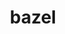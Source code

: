 ---
title: "bazel"
layout: cache
categories: [package, develop]
meta: {"versions": ["5.1.1", "5.2.0", "5.3.0", "5.4.0", "6.1.1"], "compilers": ["gcc@=11.3.0", "gcc@=7.3.1"], "oss": ["amzn2", "ubuntu22.04"], "platforms": ["linux"], "targets": ["ivybridge", "x86_64_v3"], "stacks": ["ml-linux-x86_64-cpu", "ml-linux-x86_64-cuda", "ml-linux-x86_64-rocm", "root"], "num_specs": 50, "num_specs_by_stack": {"root": 50, "ml-linux-x86_64-rocm": 15, "ml-linux-x86_64-cuda": 15, "ml-linux-x86_64-cpu": 15}}
spec_details: [{"hash": "gsso47lftajajwmptwdie56cvozaehbi", "compiler": "gcc@=7.3.1", "versions": ["5.2.0"], "os": "amzn2", "platform": "linux", "target": "ivybridge", "variants": ["build_system=generic", "+nodepfail", "patches=0f6940d,3e6448a,604423c,dbbf38b"], "stacks": ["root"], "size": "-", "tarball": "https://binaries.spack.io/develop/build_cache/linux-amzn2-ivybridge/gcc-7.3.1/bazel-5.2.0/linux-amzn2-ivybridge-gcc-7.3.1-bazel-5.2.0-gsso47lftajajwmptwdie56cvozaehbi.spack"}, {"hash": "a7luzrc5eflisoikz5vj3fqtwupzhrta", "compiler": "gcc@=7.3.1", "versions": ["5.2.0"], "os": "amzn2", "platform": "linux", "target": "ivybridge", "variants": ["build_system=generic", "+nodepfail", "patches=0f6940d,3e6448a,604423c,dbbf38b"], "stacks": ["root"], "size": "-", "tarball": "https://binaries.spack.io/develop/build_cache/linux-amzn2-ivybridge/gcc-7.3.1/bazel-5.2.0/linux-amzn2-ivybridge-gcc-7.3.1-bazel-5.2.0-a7luzrc5eflisoikz5vj3fqtwupzhrta.spack"}, {"hash": "puq6mincuqkkcgk67qkgt5z5pqx4lo57", "compiler": "gcc@=7.3.1", "versions": ["5.1.1"], "os": "amzn2", "platform": "linux", "target": "ivybridge", "variants": ["build_system=generic", "+nodepfail", "patches=0f6940d,3e6448a,604423c,dbbf38b"], "stacks": ["root"], "size": "-", "tarball": "https://binaries.spack.io/develop/build_cache/linux-amzn2-ivybridge/gcc-7.3.1/bazel-5.1.1/linux-amzn2-ivybridge-gcc-7.3.1-bazel-5.1.1-puq6mincuqkkcgk67qkgt5z5pqx4lo57.spack"}, {"hash": "vwow2lmbmn65nitw22f4ziy7vtkr5hhw", "compiler": "gcc@=7.3.1", "versions": ["5.1.1"], "os": "amzn2", "platform": "linux", "target": "ivybridge", "variants": ["build_system=generic", "+nodepfail", "patches=0f6940d,3e6448a,604423c,dbbf38b"], "stacks": ["root"], "size": "-", "tarball": "https://binaries.spack.io/develop/build_cache/linux-amzn2-ivybridge/gcc-7.3.1/bazel-5.1.1/linux-amzn2-ivybridge-gcc-7.3.1-bazel-5.1.1-vwow2lmbmn65nitw22f4ziy7vtkr5hhw.spack"}, {"hash": "dyxzjzwmujostpk7abk7vfd2u32q6fix", "compiler": "gcc@=7.3.1", "versions": ["5.2.0"], "os": "amzn2", "platform": "linux", "target": "x86_64_v3", "variants": ["build_system=generic", "+nodepfail", "patches=0f6940d,3e6448a,604423c,dbbf38b"], "stacks": ["root"], "size": "-", "tarball": "https://binaries.spack.io/develop/build_cache/linux-amzn2-x86_64_v3/gcc-7.3.1/bazel-5.2.0/linux-amzn2-x86_64_v3-gcc-7.3.1-bazel-5.2.0-dyxzjzwmujostpk7abk7vfd2u32q6fix.spack"}, {"hash": "xcj2rjgghkpf5hhauet6wv7n4ge4zjxn", "compiler": "gcc@=7.3.1", "versions": ["5.2.0"], "os": "amzn2", "platform": "linux", "target": "x86_64_v3", "variants": ["+nodepfail", "patches=0f6940d,3e6448a,604423c,dbbf38b"], "stacks": ["root"], "size": "-", "tarball": "https://binaries.spack.io/develop/build_cache/linux-amzn2-x86_64_v3/gcc-7.3.1/bazel-5.2.0/linux-amzn2-x86_64_v3-gcc-7.3.1-bazel-5.2.0-xcj2rjgghkpf5hhauet6wv7n4ge4zjxn.spack"}, {"hash": "iqrpbvodzka636piourjj6w6bwhueqpq", "compiler": "gcc@=7.3.1", "versions": ["5.2.0"], "os": "amzn2", "platform": "linux", "target": "x86_64_v3", "variants": ["build_system=generic", "+nodepfail", "patches=0f6940d,3e6448a,604423c,dbbf38b"], "stacks": ["root"], "size": "-", "tarball": "https://binaries.spack.io/develop/build_cache/linux-amzn2-x86_64_v3/gcc-7.3.1/bazel-5.2.0/linux-amzn2-x86_64_v3-gcc-7.3.1-bazel-5.2.0-iqrpbvodzka636piourjj6w6bwhueqpq.spack"}, {"hash": "d6zgy3rxdbkdbjbxxxkmmr3acd36sdup", "compiler": "gcc@=7.3.1", "versions": ["5.2.0"], "os": "amzn2", "platform": "linux", "target": "x86_64_v3", "variants": ["+nodepfail", "patches=0f6940d,3e6448a,604423c,dbbf38b"], "stacks": ["root"], "size": "-", "tarball": "https://binaries.spack.io/develop/build_cache/linux-amzn2-x86_64_v3/gcc-7.3.1/bazel-5.2.0/linux-amzn2-x86_64_v3-gcc-7.3.1-bazel-5.2.0-d6zgy3rxdbkdbjbxxxkmmr3acd36sdup.spack"}, {"hash": "4m2wrpvdolxnlx2i7kq7tpbslys5v6rt", "compiler": "gcc@=7.3.1", "versions": ["5.1.1"], "os": "amzn2", "platform": "linux", "target": "x86_64_v3", "variants": ["+nodepfail", "patches=0f6940d,3e6448a,604423c,dbbf38b"], "stacks": ["root"], "size": "-", "tarball": "https://binaries.spack.io/develop/build_cache/linux-amzn2-x86_64_v3/gcc-7.3.1/bazel-5.1.1/linux-amzn2-x86_64_v3-gcc-7.3.1-bazel-5.1.1-4m2wrpvdolxnlx2i7kq7tpbslys5v6rt.spack"}, {"hash": "6ucphtegezph5r2talduoyam2ueym7ig", "compiler": "gcc@=7.3.1", "versions": ["5.1.1"], "os": "amzn2", "platform": "linux", "target": "x86_64_v3", "variants": ["build_system=generic", "+nodepfail", "patches=0f6940d,3e6448a,604423c,dbbf38b"], "stacks": ["root"], "size": "-", "tarball": "https://binaries.spack.io/develop/build_cache/linux-amzn2-x86_64_v3/gcc-7.3.1/bazel-5.1.1/linux-amzn2-x86_64_v3-gcc-7.3.1-bazel-5.1.1-6ucphtegezph5r2talduoyam2ueym7ig.spack"}, {"hash": "lg62h5ycdolhnvn3dr7gphf4ay5rzcgc", "compiler": "gcc@=7.3.1", "versions": ["5.1.1"], "os": "amzn2", "platform": "linux", "target": "x86_64_v3", "variants": ["build_system=generic", "+nodepfail", "patches=0f6940d,3e6448a,604423c,dbbf38b"], "stacks": ["root"], "size": "-", "tarball": "https://binaries.spack.io/develop/build_cache/linux-amzn2-x86_64_v3/gcc-7.3.1/bazel-5.1.1/linux-amzn2-x86_64_v3-gcc-7.3.1-bazel-5.1.1-lg62h5ycdolhnvn3dr7gphf4ay5rzcgc.spack"}, {"hash": "67obadwz2a6qooo4dpmijz7jy6puo7tn", "compiler": "gcc@=7.3.1", "versions": ["5.1.1"], "os": "amzn2", "platform": "linux", "target": "x86_64_v3", "variants": ["build_system=generic", "+nodepfail", "patches=0f6940d,3e6448a,604423c,dbbf38b"], "stacks": ["root"], "size": "-", "tarball": "https://binaries.spack.io/develop/build_cache/linux-amzn2-x86_64_v3/gcc-7.3.1/bazel-5.1.1/linux-amzn2-x86_64_v3-gcc-7.3.1-bazel-5.1.1-67obadwz2a6qooo4dpmijz7jy6puo7tn.spack"}, {"hash": "tzmfqgqjudnuwc5euhi5odh64gso352r", "compiler": "gcc@=7.3.1", "versions": ["5.1.1"], "os": "amzn2", "platform": "linux", "target": "x86_64_v3", "variants": ["build_system=generic", "+nodepfail", "patches=0f6940d,3e6448a,604423c,dbbf38b"], "stacks": ["root"], "size": "-", "tarball": "https://binaries.spack.io/develop/build_cache/linux-amzn2-x86_64_v3/gcc-7.3.1/bazel-5.1.1/linux-amzn2-x86_64_v3-gcc-7.3.1-bazel-5.1.1-tzmfqgqjudnuwc5euhi5odh64gso352r.spack"}, {"hash": "rsxcd6ejnezauj5kqhax3heg27fmdshi", "compiler": "gcc@=7.3.1", "versions": ["5.2.0"], "os": "amzn2", "platform": "linux", "target": "x86_64_v3", "variants": ["build_system=generic", "+nodepfail", "patches=0f6940d,3e6448a,604423c,dbbf38b"], "stacks": ["root"], "size": "-", "tarball": "https://binaries.spack.io/develop/build_cache/linux-amzn2-x86_64_v3/gcc-7.3.1/bazel-5.2.0/linux-amzn2-x86_64_v3-gcc-7.3.1-bazel-5.2.0-rsxcd6ejnezauj5kqhax3heg27fmdshi.spack"}, {"hash": "44vblftqeaet5parzirj7r4jcux3cy5t", "compiler": "gcc@=7.3.1", "versions": ["5.1.1"], "os": "amzn2", "platform": "linux", "target": "x86_64_v3", "variants": ["+nodepfail", "patches=0f6940d,3e6448a,604423c,dbbf38b"], "stacks": ["root"], "size": "-", "tarball": "https://binaries.spack.io/develop/build_cache/linux-amzn2-x86_64_v3/gcc-7.3.1/bazel-5.1.1/linux-amzn2-x86_64_v3-gcc-7.3.1-bazel-5.1.1-44vblftqeaet5parzirj7r4jcux3cy5t.spack"}, {"hash": "4t5lm5hbeep7ly4hfdnnbeyfwwnuci4f", "compiler": "gcc@=7.3.1", "versions": ["5.2.0"], "os": "amzn2", "platform": "linux", "target": "x86_64_v3", "variants": ["build_system=generic", "+nodepfail", "patches=0f6940d,3e6448a,604423c,dbbf38b"], "stacks": ["root"], "size": "-", "tarball": "https://binaries.spack.io/develop/build_cache/linux-amzn2-x86_64_v3/gcc-7.3.1/bazel-5.2.0/linux-amzn2-x86_64_v3-gcc-7.3.1-bazel-5.2.0-4t5lm5hbeep7ly4hfdnnbeyfwwnuci4f.spack"}, {"hash": "4jb5rhd3csvgy2lswlezgyugozeat5t7", "compiler": "gcc@=11.3.0", "versions": ["5.1.1"], "os": "ubuntu22.04", "platform": "linux", "target": "x86_64_v3", "variants": ["build_system=generic", "+nodepfail", "patches=0f6940d,3e6448a,53ca269,604423c,af73a49,dbbf38b"], "stacks": ["root"], "size": "-", "tarball": "https://binaries.spack.io/develop/build_cache/linux-ubuntu22.04-x86_64_v3/gcc-11.3.0/bazel-5.1.1/linux-ubuntu22.04-x86_64_v3-gcc-11.3.0-bazel-5.1.1-4jb5rhd3csvgy2lswlezgyugozeat5t7.spack"}, {"hash": "e6nqz2oz6k3t75jt42yrubt5naujlyqg", "compiler": "gcc@=11.3.0", "versions": ["5.1.1"], "os": "ubuntu22.04", "platform": "linux", "target": "x86_64_v3", "variants": ["build_system=generic", "+nodepfail", "patches=0f6940d,3e6448a,53ca269,604423c,af73a49,dbbf38b"], "stacks": ["root", "ml-linux-x86_64-rocm", "ml-linux-x86_64-cuda", "ml-linux-x86_64-cpu"], "size": "-", "tarball": "https://binaries.spack.io/develop/build_cache/linux-ubuntu22.04-x86_64_v3/gcc-11.3.0/bazel-5.1.1/linux-ubuntu22.04-x86_64_v3-gcc-11.3.0-bazel-5.1.1-e6nqz2oz6k3t75jt42yrubt5naujlyqg.spack"}, {"hash": "5bbojit3p46chkehxhrr7wypzxmqwuu4", "compiler": "gcc@=11.3.0", "versions": ["5.1.1"], "os": "ubuntu22.04", "platform": "linux", "target": "x86_64_v3", "variants": ["build_system=generic", "+nodepfail", "patches=0f6940d,3e6448a,53ca269,604423c,af73a49,dbbf38b"], "stacks": ["root"], "size": "-", "tarball": "https://binaries.spack.io/develop/build_cache/linux-ubuntu22.04-x86_64_v3/gcc-11.3.0/bazel-5.1.1/linux-ubuntu22.04-x86_64_v3-gcc-11.3.0-bazel-5.1.1-5bbojit3p46chkehxhrr7wypzxmqwuu4.spack"}, {"hash": "43oenmshasz5xcimdllp5xgyjcxck5no", "compiler": "gcc@=11.3.0", "versions": ["5.1.1"], "os": "ubuntu22.04", "platform": "linux", "target": "x86_64_v3", "variants": ["build_system=generic", "+nodepfail", "patches=0f6940d,3e6448a,53ca269,604423c,af73a49,dbbf38b"], "stacks": ["root"], "size": "-", "tarball": "https://binaries.spack.io/develop/build_cache/linux-ubuntu22.04-x86_64_v3/gcc-11.3.0/bazel-5.1.1/linux-ubuntu22.04-x86_64_v3-gcc-11.3.0-bazel-5.1.1-43oenmshasz5xcimdllp5xgyjcxck5no.spack"}, {"hash": "dx3sfny25gn3xxzd5af3dtbpornewe7h", "compiler": "gcc@=11.3.0", "versions": ["5.1.1"], "os": "ubuntu22.04", "platform": "linux", "target": "x86_64_v3", "variants": ["build_system=generic", "+nodepfail", "patches=0f6940d,3e6448a,53ca269,604423c,af73a49,dbbf38b"], "stacks": ["root"], "size": "-", "tarball": "https://binaries.spack.io/develop/build_cache/linux-ubuntu22.04-x86_64_v3/gcc-11.3.0/bazel-5.1.1/linux-ubuntu22.04-x86_64_v3-gcc-11.3.0-bazel-5.1.1-dx3sfny25gn3xxzd5af3dtbpornewe7h.spack"}, {"hash": "ibwrxfhehfsu4mvdy5i5oa6eehx3vxzx", "compiler": "gcc@=11.3.0", "versions": ["5.4.0"], "os": "ubuntu22.04", "platform": "linux", "target": "x86_64_v3", "variants": ["build_system=generic", "+nodepfail", "patches=0f6940d,3e6448a,53ca269,604423c,af73a49,dbbf38b"], "stacks": ["root"], "size": "-", "tarball": "https://binaries.spack.io/develop/build_cache/linux-ubuntu22.04-x86_64_v3/gcc-11.3.0/bazel-5.4.0/linux-ubuntu22.04-x86_64_v3-gcc-11.3.0-bazel-5.4.0-ibwrxfhehfsu4mvdy5i5oa6eehx3vxzx.spack"}, {"hash": "pq2ns5sotn7p6cpmlse5tstedb7wasfs", "compiler": "gcc@=11.3.0", "versions": ["5.1.1"], "os": "ubuntu22.04", "platform": "linux", "target": "x86_64_v3", "variants": ["build_system=generic", "+nodepfail", "patches=0f6940d,3e6448a,53ca269,604423c,af73a49,dbbf38b"], "stacks": ["root", "ml-linux-x86_64-rocm", "ml-linux-x86_64-cuda", "ml-linux-x86_64-cpu"], "size": "-", "tarball": "https://binaries.spack.io/develop/build_cache/linux-ubuntu22.04-x86_64_v3/gcc-11.3.0/bazel-5.1.1/linux-ubuntu22.04-x86_64_v3-gcc-11.3.0-bazel-5.1.1-pq2ns5sotn7p6cpmlse5tstedb7wasfs.spack"}, {"hash": "hv53dsosw2ytkuibivbcdqnjg77dyquw", "compiler": "gcc@=11.3.0", "versions": ["6.1.1"], "os": "ubuntu22.04", "platform": "linux", "target": "x86_64_v3", "variants": ["build_system=generic", "+nodepfail", "patches=0f6940d,3e6448a,53ca269,604423c,dbbf38b"], "stacks": ["root"], "size": "-", "tarball": "https://binaries.spack.io/develop/build_cache/linux-ubuntu22.04-x86_64_v3/gcc-11.3.0/bazel-6.1.1/linux-ubuntu22.04-x86_64_v3-gcc-11.3.0-bazel-6.1.1-hv53dsosw2ytkuibivbcdqnjg77dyquw.spack"}, {"hash": "jqh2i2fu7ngkh2vluc4a7fsmxmfb47hy", "compiler": "gcc@=11.3.0", "versions": ["5.1.1"], "os": "ubuntu22.04", "platform": "linux", "target": "x86_64_v3", "variants": ["build_system=generic", "+nodepfail", "patches=0f6940d,3e6448a,53ca269,604423c,af73a49,dbbf38b"], "stacks": ["root"], "size": "-", "tarball": "https://binaries.spack.io/develop/build_cache/linux-ubuntu22.04-x86_64_v3/gcc-11.3.0/bazel-5.1.1/linux-ubuntu22.04-x86_64_v3-gcc-11.3.0-bazel-5.1.1-jqh2i2fu7ngkh2vluc4a7fsmxmfb47hy.spack"}, {"hash": "l234b4h4k4ihysded63dlw2th37cygn5", "compiler": "gcc@=11.3.0", "versions": ["5.4.0"], "os": "ubuntu22.04", "platform": "linux", "target": "x86_64_v3", "variants": ["build_system=generic", "+nodepfail", "patches=0f6940d,3e6448a,53ca269,604423c,af73a49,dbbf38b"], "stacks": ["root"], "size": "-", "tarball": "https://binaries.spack.io/develop/build_cache/linux-ubuntu22.04-x86_64_v3/gcc-11.3.0/bazel-5.4.0/linux-ubuntu22.04-x86_64_v3-gcc-11.3.0-bazel-5.4.0-l234b4h4k4ihysded63dlw2th37cygn5.spack"}, {"hash": "3blpa24wvjmwb7fqiinikwwjkhqac2sa", "compiler": "gcc@=11.3.0", "versions": ["5.3.0"], "os": "ubuntu22.04", "platform": "linux", "target": "x86_64_v3", "variants": ["build_system=generic", "+nodepfail", "patches=0f6940d,3e6448a,53ca269,604423c,af73a49,dbbf38b"], "stacks": ["root", "ml-linux-x86_64-rocm", "ml-linux-x86_64-cuda", "ml-linux-x86_64-cpu"], "size": "-", "tarball": "https://binaries.spack.io/develop/build_cache/linux-ubuntu22.04-x86_64_v3/gcc-11.3.0/bazel-5.3.0/linux-ubuntu22.04-x86_64_v3-gcc-11.3.0-bazel-5.3.0-3blpa24wvjmwb7fqiinikwwjkhqac2sa.spack"}, {"hash": "deuzjcxcof64gxxo3m6h6fj6fudgyfcm", "compiler": "gcc@=11.3.0", "versions": ["5.4.0"], "os": "ubuntu22.04", "platform": "linux", "target": "x86_64_v3", "variants": ["build_system=generic", "+nodepfail", "patches=0f6940d,3e6448a,53ca269,604423c,af73a49,dbbf38b"], "stacks": ["root"], "size": "-", "tarball": "https://binaries.spack.io/develop/build_cache/linux-ubuntu22.04-x86_64_v3/gcc-11.3.0/bazel-5.4.0/linux-ubuntu22.04-x86_64_v3-gcc-11.3.0-bazel-5.4.0-deuzjcxcof64gxxo3m6h6fj6fudgyfcm.spack"}, {"hash": "n5vaodxymwlybfinkdbfdyxuftskkrus", "compiler": "gcc@=11.3.0", "versions": ["5.1.1"], "os": "ubuntu22.04", "platform": "linux", "target": "x86_64_v3", "variants": ["build_system=generic", "+nodepfail", "patches=0f6940d,3e6448a,53ca269,604423c,af73a49,dbbf38b"], "stacks": ["root", "ml-linux-x86_64-rocm", "ml-linux-x86_64-cuda", "ml-linux-x86_64-cpu"], "size": "-", "tarball": "https://binaries.spack.io/develop/build_cache/linux-ubuntu22.04-x86_64_v3/gcc-11.3.0/bazel-5.1.1/linux-ubuntu22.04-x86_64_v3-gcc-11.3.0-bazel-5.1.1-n5vaodxymwlybfinkdbfdyxuftskkrus.spack"}, {"hash": "4dtw6jdwwdfkvbe5qdev6vn2ymeip7xh", "compiler": "gcc@=11.3.0", "versions": ["6.1.1"], "os": "ubuntu22.04", "platform": "linux", "target": "x86_64_v3", "variants": ["build_system=generic", "+nodepfail", "patches=0f6940d,3e6448a,53ca269,604423c,dbbf38b"], "stacks": ["root"], "size": "-", "tarball": "https://binaries.spack.io/develop/build_cache/linux-ubuntu22.04-x86_64_v3/gcc-11.3.0/bazel-6.1.1/linux-ubuntu22.04-x86_64_v3-gcc-11.3.0-bazel-6.1.1-4dtw6jdwwdfkvbe5qdev6vn2ymeip7xh.spack"}, {"hash": "uqd3cudzupnlhzv3dnh5kbj7tyjjlfel", "compiler": "gcc@=11.3.0", "versions": ["5.1.1"], "os": "ubuntu22.04", "platform": "linux", "target": "x86_64_v3", "variants": ["build_system=generic", "+nodepfail", "patches=0f6940d,3e6448a,53ca269,604423c,af73a49,dbbf38b"], "stacks": ["root"], "size": "-", "tarball": "https://binaries.spack.io/develop/build_cache/linux-ubuntu22.04-x86_64_v3/gcc-11.3.0/bazel-5.1.1/linux-ubuntu22.04-x86_64_v3-gcc-11.3.0-bazel-5.1.1-uqd3cudzupnlhzv3dnh5kbj7tyjjlfel.spack"}, {"hash": "mpbqjpf2tsxj5uueyzxhwrsklfvx2ifa", "compiler": "gcc@=11.3.0", "versions": ["5.3.0"], "os": "ubuntu22.04", "platform": "linux", "target": "x86_64_v3", "variants": ["build_system=generic", "+nodepfail", "patches=0f6940d,3e6448a,53ca269,604423c,af73a49,dbbf38b"], "stacks": ["root"], "size": "-", "tarball": "https://binaries.spack.io/develop/build_cache/linux-ubuntu22.04-x86_64_v3/gcc-11.3.0/bazel-5.3.0/linux-ubuntu22.04-x86_64_v3-gcc-11.3.0-bazel-5.3.0-mpbqjpf2tsxj5uueyzxhwrsklfvx2ifa.spack"}, {"hash": "lzjlio5nlkculyxazbztutnndt5exaez", "compiler": "gcc@=11.3.0", "versions": ["5.4.0"], "os": "ubuntu22.04", "platform": "linux", "target": "x86_64_v3", "variants": ["build_system=generic", "+nodepfail", "patches=0f6940d,3e6448a,53ca269,604423c,af73a49,dbbf38b"], "stacks": ["root", "ml-linux-x86_64-rocm", "ml-linux-x86_64-cuda", "ml-linux-x86_64-cpu"], "size": "-", "tarball": "https://binaries.spack.io/develop/build_cache/linux-ubuntu22.04-x86_64_v3/gcc-11.3.0/bazel-5.4.0/linux-ubuntu22.04-x86_64_v3-gcc-11.3.0-bazel-5.4.0-lzjlio5nlkculyxazbztutnndt5exaez.spack"}, {"hash": "bst27fe6mkv3arhkrv3ew2ywv3msgxfs", "compiler": "gcc@=11.3.0", "versions": ["5.3.0"], "os": "ubuntu22.04", "platform": "linux", "target": "x86_64_v3", "variants": ["build_system=generic", "+nodepfail", "patches=0f6940d,3e6448a,53ca269,604423c,af73a49,dbbf38b"], "stacks": ["root", "ml-linux-x86_64-rocm", "ml-linux-x86_64-cuda", "ml-linux-x86_64-cpu"], "size": "-", "tarball": "https://binaries.spack.io/develop/build_cache/linux-ubuntu22.04-x86_64_v3/gcc-11.3.0/bazel-5.3.0/linux-ubuntu22.04-x86_64_v3-gcc-11.3.0-bazel-5.3.0-bst27fe6mkv3arhkrv3ew2ywv3msgxfs.spack"}, {"hash": "xbkqbt5x2fbnoffqnbhkhnyppegyipm6", "compiler": "gcc@=11.3.0", "versions": ["6.1.1"], "os": "ubuntu22.04", "platform": "linux", "target": "x86_64_v3", "variants": ["build_system=generic", "+nodepfail", "patches=0f6940d,3e6448a,53ca269,604423c,dbbf38b"], "stacks": ["root", "ml-linux-x86_64-rocm", "ml-linux-x86_64-cuda", "ml-linux-x86_64-cpu"], "size": "-", "tarball": "https://binaries.spack.io/develop/build_cache/linux-ubuntu22.04-x86_64_v3/gcc-11.3.0/bazel-6.1.1/linux-ubuntu22.04-x86_64_v3-gcc-11.3.0-bazel-6.1.1-xbkqbt5x2fbnoffqnbhkhnyppegyipm6.spack"}, {"hash": "b7lsv6poy4h4qphrcx2csaa7zibvqdj4", "compiler": "gcc@=11.3.0", "versions": ["5.3.0"], "os": "ubuntu22.04", "platform": "linux", "target": "x86_64_v3", "variants": ["build_system=generic", "+nodepfail", "patches=0f6940d,3e6448a,53ca269,604423c,af73a49,dbbf38b"], "stacks": ["root", "ml-linux-x86_64-rocm", "ml-linux-x86_64-cuda", "ml-linux-x86_64-cpu"], "size": "-", "tarball": "https://binaries.spack.io/develop/build_cache/linux-ubuntu22.04-x86_64_v3/gcc-11.3.0/bazel-5.3.0/linux-ubuntu22.04-x86_64_v3-gcc-11.3.0-bazel-5.3.0-b7lsv6poy4h4qphrcx2csaa7zibvqdj4.spack"}, {"hash": "v6rcqwv3cmx6htu3lhr7cyaqfs6i2gf7", "compiler": "gcc@=11.3.0", "versions": ["6.1.1"], "os": "ubuntu22.04", "platform": "linux", "target": "x86_64_v3", "variants": ["build_system=generic", "+nodepfail", "patches=0f6940d,3e6448a,53ca269,604423c,dbbf38b"], "stacks": ["root", "ml-linux-x86_64-rocm", "ml-linux-x86_64-cuda", "ml-linux-x86_64-cpu"], "size": "-", "tarball": "https://binaries.spack.io/develop/build_cache/linux-ubuntu22.04-x86_64_v3/gcc-11.3.0/bazel-6.1.1/linux-ubuntu22.04-x86_64_v3-gcc-11.3.0-bazel-6.1.1-v6rcqwv3cmx6htu3lhr7cyaqfs6i2gf7.spack"}, {"hash": "gfjqq2t2bxlyhip47mbc2fsj67o7s4yl", "compiler": "gcc@=11.3.0", "versions": ["5.3.0"], "os": "ubuntu22.04", "platform": "linux", "target": "x86_64_v3", "variants": ["build_system=generic", "+nodepfail", "patches=0f6940d,3e6448a,53ca269,604423c,af73a49,dbbf38b"], "stacks": ["root"], "size": "-", "tarball": "https://binaries.spack.io/develop/build_cache/linux-ubuntu22.04-x86_64_v3/gcc-11.3.0/bazel-5.3.0/linux-ubuntu22.04-x86_64_v3-gcc-11.3.0-bazel-5.3.0-gfjqq2t2bxlyhip47mbc2fsj67o7s4yl.spack"}, {"hash": "fmtofm4qgwi6jwhddj7xjiouwe2lalc4", "compiler": "gcc@=11.3.0", "versions": ["5.3.0"], "os": "ubuntu22.04", "platform": "linux", "target": "x86_64_v3", "variants": ["build_system=generic", "+nodepfail", "patches=0f6940d,3e6448a,53ca269,604423c,af73a49,dbbf38b"], "stacks": ["root", "ml-linux-x86_64-rocm", "ml-linux-x86_64-cuda", "ml-linux-x86_64-cpu"], "size": "-", "tarball": "https://binaries.spack.io/develop/build_cache/linux-ubuntu22.04-x86_64_v3/gcc-11.3.0/bazel-5.3.0/linux-ubuntu22.04-x86_64_v3-gcc-11.3.0-bazel-5.3.0-fmtofm4qgwi6jwhddj7xjiouwe2lalc4.spack"}, {"hash": "jfehpk3lld6x7us5iq373wddupkkpfcf", "compiler": "gcc@=11.3.0", "versions": ["6.1.1"], "os": "ubuntu22.04", "platform": "linux", "target": "x86_64_v3", "variants": ["build_system=generic", "+nodepfail", "patches=0f6940d,3e6448a,53ca269,604423c,dbbf38b"], "stacks": ["root"], "size": "-", "tarball": "https://binaries.spack.io/develop/build_cache/linux-ubuntu22.04-x86_64_v3/gcc-11.3.0/bazel-6.1.1/linux-ubuntu22.04-x86_64_v3-gcc-11.3.0-bazel-6.1.1-jfehpk3lld6x7us5iq373wddupkkpfcf.spack"}, {"hash": "o2syxb3phiyaxkg77ftv5cfq7mqafw3v", "compiler": "gcc@=11.3.0", "versions": ["5.3.0"], "os": "ubuntu22.04", "platform": "linux", "target": "x86_64_v3", "variants": ["build_system=generic", "+nodepfail", "patches=0f6940d,3e6448a,53ca269,604423c,af73a49,dbbf38b"], "stacks": ["root"], "size": "-", "tarball": "https://binaries.spack.io/develop/build_cache/linux-ubuntu22.04-x86_64_v3/gcc-11.3.0/bazel-5.3.0/linux-ubuntu22.04-x86_64_v3-gcc-11.3.0-bazel-5.3.0-o2syxb3phiyaxkg77ftv5cfq7mqafw3v.spack"}, {"hash": "5ftazsr4wrwp6mob6cyva2r3fib4z622", "compiler": "gcc@=11.3.0", "versions": ["5.4.0"], "os": "ubuntu22.04", "platform": "linux", "target": "x86_64_v3", "variants": ["build_system=generic", "+nodepfail", "patches=0f6940d,3e6448a,53ca269,604423c,af73a49,dbbf38b"], "stacks": ["root"], "size": "-", "tarball": "https://binaries.spack.io/develop/build_cache/linux-ubuntu22.04-x86_64_v3/gcc-11.3.0/bazel-5.4.0/linux-ubuntu22.04-x86_64_v3-gcc-11.3.0-bazel-5.4.0-5ftazsr4wrwp6mob6cyva2r3fib4z622.spack"}, {"hash": "rrfcjq2hoxvbp3vdyewnt4urmpszy3qc", "compiler": "gcc@=11.3.0", "versions": ["5.3.0"], "os": "ubuntu22.04", "platform": "linux", "target": "x86_64_v3", "variants": ["build_system=generic", "+nodepfail", "patches=0f6940d,3e6448a,53ca269,604423c,af73a49,dbbf38b"], "stacks": ["root", "ml-linux-x86_64-rocm", "ml-linux-x86_64-cuda", "ml-linux-x86_64-cpu"], "size": "-", "tarball": "https://binaries.spack.io/develop/build_cache/linux-ubuntu22.04-x86_64_v3/gcc-11.3.0/bazel-5.3.0/linux-ubuntu22.04-x86_64_v3-gcc-11.3.0-bazel-5.3.0-rrfcjq2hoxvbp3vdyewnt4urmpszy3qc.spack"}, {"hash": "me3tp62y2ibon2gdoxbloeael44nti7i", "compiler": "gcc@=11.3.0", "versions": ["6.1.1"], "os": "ubuntu22.04", "platform": "linux", "target": "x86_64_v3", "variants": ["build_system=generic", "+nodepfail", "patches=0f6940d,3e6448a,53ca269,604423c,dbbf38b"], "stacks": ["root", "ml-linux-x86_64-rocm", "ml-linux-x86_64-cuda", "ml-linux-x86_64-cpu"], "size": "-", "tarball": "https://binaries.spack.io/develop/build_cache/linux-ubuntu22.04-x86_64_v3/gcc-11.3.0/bazel-6.1.1/linux-ubuntu22.04-x86_64_v3-gcc-11.3.0-bazel-6.1.1-me3tp62y2ibon2gdoxbloeael44nti7i.spack"}, {"hash": "rls3bd4krvj27lhbveomsgf6ykosz2xy", "compiler": "gcc@=11.3.0", "versions": ["5.3.0"], "os": "ubuntu22.04", "platform": "linux", "target": "x86_64_v3", "variants": ["build_system=generic", "+nodepfail", "patches=0f6940d,3e6448a,53ca269,604423c,af73a49,dbbf38b"], "stacks": ["root"], "size": "-", "tarball": "https://binaries.spack.io/develop/build_cache/linux-ubuntu22.04-x86_64_v3/gcc-11.3.0/bazel-5.3.0/linux-ubuntu22.04-x86_64_v3-gcc-11.3.0-bazel-5.3.0-rls3bd4krvj27lhbveomsgf6ykosz2xy.spack"}, {"hash": "oqfctmt5dymgxvoculoolucqexxqtq5s", "compiler": "gcc@=11.3.0", "versions": ["6.1.1"], "os": "ubuntu22.04", "platform": "linux", "target": "x86_64_v3", "variants": ["build_system=generic", "+nodepfail", "patches=0f6940d,3e6448a,53ca269,604423c,dbbf38b"], "stacks": ["root"], "size": "-", "tarball": "https://binaries.spack.io/develop/build_cache/linux-ubuntu22.04-x86_64_v3/gcc-11.3.0/bazel-6.1.1/linux-ubuntu22.04-x86_64_v3-gcc-11.3.0-bazel-6.1.1-oqfctmt5dymgxvoculoolucqexxqtq5s.spack"}, {"hash": "ytzx5o6oj2uvitiahjmcggrfuw3xet73", "compiler": "gcc@=11.3.0", "versions": ["5.3.0"], "os": "ubuntu22.04", "platform": "linux", "target": "x86_64_v3", "variants": ["build_system=generic", "+nodepfail", "patches=0f6940d,3e6448a,53ca269,604423c,af73a49,dbbf38b"], "stacks": ["root", "ml-linux-x86_64-rocm", "ml-linux-x86_64-cuda", "ml-linux-x86_64-cpu"], "size": "-", "tarball": "https://binaries.spack.io/develop/build_cache/linux-ubuntu22.04-x86_64_v3/gcc-11.3.0/bazel-5.3.0/linux-ubuntu22.04-x86_64_v3-gcc-11.3.0-bazel-5.3.0-ytzx5o6oj2uvitiahjmcggrfuw3xet73.spack"}, {"hash": "lrbmx7divnayirjhcx4j65gd7bqo5lkp", "compiler": "gcc@=11.3.0", "versions": ["5.3.0"], "os": "ubuntu22.04", "platform": "linux", "target": "x86_64_v3", "variants": ["build_system=generic", "+nodepfail", "patches=0f6940d,3e6448a,53ca269,604423c,af73a49,dbbf38b"], "stacks": ["root"], "size": "-", "tarball": "https://binaries.spack.io/develop/build_cache/linux-ubuntu22.04-x86_64_v3/gcc-11.3.0/bazel-5.3.0/linux-ubuntu22.04-x86_64_v3-gcc-11.3.0-bazel-5.3.0-lrbmx7divnayirjhcx4j65gd7bqo5lkp.spack"}, {"hash": "7s3uflie52jiny5t3jc2ei26b6tiwhca", "compiler": "gcc@=11.3.0", "versions": ["5.4.0"], "os": "ubuntu22.04", "platform": "linux", "target": "x86_64_v3", "variants": ["build_system=generic", "+nodepfail", "patches=0f6940d,3e6448a,53ca269,604423c,af73a49,dbbf38b"], "stacks": ["root", "ml-linux-x86_64-rocm", "ml-linux-x86_64-cuda", "ml-linux-x86_64-cpu"], "size": "-", "tarball": "https://binaries.spack.io/develop/build_cache/linux-ubuntu22.04-x86_64_v3/gcc-11.3.0/bazel-5.4.0/linux-ubuntu22.04-x86_64_v3-gcc-11.3.0-bazel-5.4.0-7s3uflie52jiny5t3jc2ei26b6tiwhca.spack"}, {"hash": "5asxq3axk24sox2kemx5tz55gu2fj3g4", "compiler": "gcc@=11.3.0", "versions": ["5.4.0"], "os": "ubuntu22.04", "platform": "linux", "target": "x86_64_v3", "variants": ["build_system=generic", "+nodepfail", "patches=0f6940d,3e6448a,53ca269,604423c,af73a49,dbbf38b"], "stacks": ["root", "ml-linux-x86_64-rocm", "ml-linux-x86_64-cuda", "ml-linux-x86_64-cpu"], "size": "-", "tarball": "https://binaries.spack.io/develop/build_cache/linux-ubuntu22.04-x86_64_v3/gcc-11.3.0/bazel-5.4.0/linux-ubuntu22.04-x86_64_v3-gcc-11.3.0-bazel-5.4.0-5asxq3axk24sox2kemx5tz55gu2fj3g4.spack"}]
---